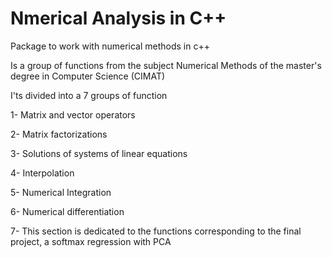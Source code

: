 # Nmerical Analysis in C++

Package to work with numerical methods in c++

Is a group of functions from the subject Numerical Methods of the master's degree in Computer Science (CIMAT)

I'ts divided into a 7 groups of function 

1- Matrix and vector operators

2- Matrix factorizations

3- Solutions of systems of linear equations

4- Interpolation

5- Numerical Integration

6- Numerical differentiation

7- This section is dedicated to the functions corresponding to the final project, a softmax regression with PCA
